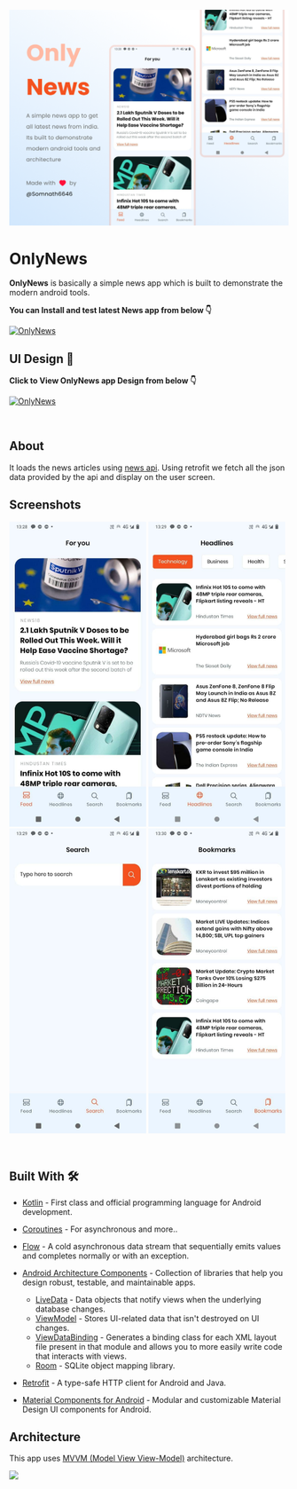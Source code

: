 ![GitHub Cards Preview](https://github.com/Somnath6646/OnlyNews/blob/5ca9b7fae257a2329138fd4e370685ede41bfd54/arts/coverimg.png?raw=true)

# OnlyNews  

**OnlyNews** is basically a simple news app which is built to demonstrate the modern android tools. 

**You can Install and test latest News app from below 👇**

[![OnlyNews](https://img.shields.io/badge/OnlyNews-APK-red.svg?style=for-the-badge&logo=android)](https://github.com/somnath045/OnlyNews/releases/download/1.0/onlynewsrelease.apk)




## UI Design 🎨

**Click to View OnlyNews app Design from below 👇**

[![OnlyNews](https://img.shields.io/badge/OnlyNews-FIGMA-black.svg?style=for-the-badge&logo=figma)](https://www.figma.com/file/1mPsiTCxvc1A22LGSEFGK2/OnlyNews-App-UI?node-id=0%3A1)

<br />

## About

It loads the news articles using [news api](https://newsapi.org/). Using retrofit we fetch all the json data provided by the api and display on the user screen.

## Screenshots

<img src="https://github.com/Somnath6646/OnlyNews/blob/master/arts/photo_2021-05-17_14-59-11.jpg" width="auto" height="550px" /> <img src="https://github.com/Somnath6646/OnlyNews/blob/5ca9b7fae257a2329138fd4e370685ede41bfd54/arts/photo_2021-05-17_14-59-16.jpg" width="auto" height="550px" />  <img src="https://github.com/Somnath6646/OnlyNews/blob/5ca9b7fae257a2329138fd4e370685ede41bfd54/arts/photo_2021-05-17_14-59-20.jpg" width="auto" height="550px" />  <img src="https://github.com/Somnath6646/OnlyNews/blob/5ca9b7fae257a2329138fd4e370685ede41bfd54/arts/photo_2021-05-17_14-59-24.jpg" width="auto" height="550px" /> 

<br />




## Built With 🛠
- [Kotlin](https://kotlinlang.org/) - First class and official programming language for Android development.
- [Coroutines](https://kotlinlang.org/docs/reference/coroutines-overview.html) - For asynchronous and more..
- [Flow](https://kotlin.github.io/kotlinx.coroutines/kotlinx-coroutines-core/kotlinx.coroutines.flow/-flow/) - A cold asynchronous data stream that sequentially emits values and completes normally or with an exception.
- [Android Architecture Components](https://developer.android.com/topic/libraries/architecture) - Collection of libraries that help you design robust, testable, and maintainable apps.
  - [LiveData](https://developer.android.com/topic/libraries/architecture/livedata) - Data objects that notify views when the underlying database changes.
  - [ViewModel](https://developer.android.com/topic/libraries/architecture/viewmodel) - Stores UI-related data that isn't destroyed on UI changes. 
  - [ViewDataBinding](https://developer.android.com/topic/libraries/view-binding) - Generates a binding class for each XML layout file present in that module and allows you to more easily write code that interacts with views.
  - [Room](https://developer.android.com/topic/libraries/architecture/room) - SQLite object mapping library.
 
- [Retrofit](https://square.github.io/retrofit/) - A type-safe HTTP client for Android and Java.
- [Material Components for Android](https://github.com/material-components/material-components-android) - Modular and customizable Material Design UI components for Android.




## Architecture
This app uses [MVVM (Model View View-Model)](https://developer.android.com/jetpack/docs/guide#recommended-app-arch) architecture.

![](https://developer.android.com/topic/libraries/architecture/images/final-architecture.png)


